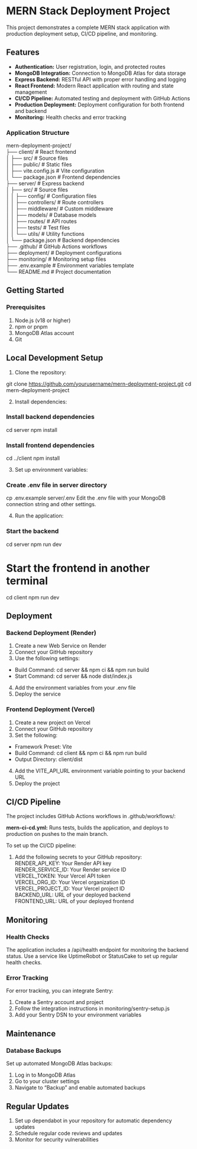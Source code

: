 # MERN Stack Deployment Project
This project demonstrates a complete MERN stack application with production deployment setup, CI/CD pipeline, and monitoring.

## Features
<ul>
<li><strong>Authentication:</strong> User registration, login, and protected routes</li>
<li><strong>MongoDB Integration:</strong> Connection to MongoDB Atlas for data storage</li>
<li><strong>Express Backend:</strong> RESTful API with proper error handling and logging</li>
<li><strong>React Frontend:</strong> Modern React application with routing and state management</li>
<li><strong>CI/CD Pipeline:</strong> Automated testing and deployment with GitHub Actions</li>
<li><strong>Production Deployment:</strong> Deployment configuration for both frontend and backend</li>
<li><strong>Monitoring:</strong> Health checks and error tracking</li>
</ul>

### Application Structure
mern-deployment-project/<br>
├── client/                # React frontend<br>
│   ├── src/               # Source files<br>
│   ├── public/            # Static files<br>
│   ├── vite.config.js     # Vite configuration<br>
│   └── package.json       # Frontend dependencies<br>
├── server/                # Express backend<br>
│   ├── src/               # Source files<br>
│   │   ├── config/        # Configuration files<br>
│   │   ├── controllers/   # Route controllers<br>
│   │   ├── middleware/    # Custom middleware<br>
│   │   ├── models/        # Database models<br>
│   │   ├── routes/        # API routes<br>
│   │   ├── tests/         # Test files<br>
│   │   └── utils/         # Utility functions<br>
│   └── package.json       # Backend dependencies<br>
├── .github/               # GitHub Actions workflows<br>
├── deployment/            # Deployment configurations<br>
├── monitoring/            # Monitoring setup files<br>
├── .env.example           # Environment variables template<br>
└── README.md              # Project documentation

## Getting Started
### Prerequisites
1. Node.js (v18 or higher)
2. npm or pnpm
3. MongoDB Atlas account
4. Git

## Local Development Setup
1. Clone the repository:

  git clone https://github.com/yourusername/mern-deployment-project.git
  cd mern-deployment-project

2. Install dependencies:

### Install backend dependencies
  cd server
  npm install

### Install frontend dependencies
  cd ../client
  npm install

3. Set up environment variables:

### Create .env file in server directory
  cp .env.example server/.env
  Edit the .env file with your MongoDB connection string and other settings.

4. Run the application:

### Start the backend
  cd server
  npm run dev

# Start the frontend in another terminal
  cd client
  npm run dev

## Deployment
### Backend Deployment (Render)

1. Create a new Web Service on Render
2. Connect your GitHub repository
3. Use the following settings:
  - Build Command: cd server && npm ci && npm run build
  - Start Command: cd server && node dist/index.js
4. Add the environment variables from your .env file
5. Deploy the service

### Frontend Deployment (Vercel)
1. Create a new project on Vercel
2. Connect your GitHub repository
3. Set the following:
  - Framework Preset: Vite
  - Build Command: cd client && npm ci && npm run build
  - Output Directory: client/dist
4. Add the VITE_API_URL environment variable pointing to your backend URL
5. Deploy the project

## CI/CD Pipeline
The project includes GitHub Actions workflows in .github/workflows/:

<strong>mern-ci-cd.yml:</strong> Runs tests, builds the application, and deploys to production on pushes to the main branch.

To set up the CI/CD pipeline:

1. Add the following secrets to your GitHub repository:<br>
  RENDER_API_KEY: Your Render API key<br>
  RENDER_SERVICE_ID: Your Render service ID<br>
  VERCEL_TOKEN: Your Vercel API token<br>
  VERCEL_ORG_ID: Your Vercel organization ID<br>
  VERCEL_PROJECT_ID: Your Vercel project ID<br>
  BACKEND_URL: URL of your deployed backend<br>
  FRONTEND_URL: URL of your deployed frontend

## Monitoring
### Health Checks
The application includes a /api/health endpoint for monitoring the backend status. Use a service like UptimeRobot or StatusCake to set up regular health checks.

### Error Tracking
For error tracking, you can integrate Sentry:

1. Create a Sentry account and project
2. Follow the integration instructions in monitoring/sentry-setup.js
3. Add your Sentry DSN to your environment variables

## Maintenance
### Database Backups
Set up automated MongoDB Atlas backups:

1. Log in to MongoDB Atlas
2. Go to your cluster settings
3. Navigate to “Backup” and enable automated backups

## Regular Updates
1. Set up dependabot in your repository for automatic dependency updates
2. Schedule regular code reviews and updates
3. Monitor for security vulnerabilities
